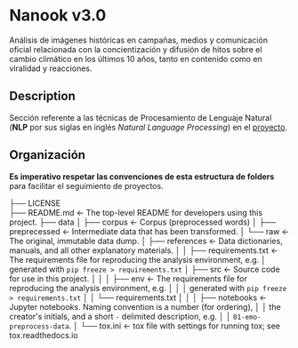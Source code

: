 # Nanook v3.0
Análisis de imágenes históricas en campañas, medios y comunicación oficial relacionada con la concientización y difusión de hitos sobre el cambio climático en los últimos 10 años, tanto en contenido como en viralidad y reacciones.

## Description
Sección referente a las técnicas de Procesamiento de Lenguaje Natural (**NLP** por sus siglas en inglés *Natural Language Processing*) en el [proyecto](https://gitlab.com/datos-algoritmos-sociedad-itam/nanook).

## Organización
**Es imperativo respetar las convenciones de esta estructura de folders** para facilitar el seguimiento de proyectos.


├── LICENSE            
├── README.md          <- The top-level README for developers using this project.
├── data
│   ├── corpus         <- Corpus (preprocessed words)
│   ├── preprecessed   <- Intermediate data that has been transformed.
│   └── raw            <- The original, immutable data dump.
│
├── references         <- Data dictionaries, manuals, and all other explanatory materials.
│
│
├── requirements.txt   <- The requirements file for reproducing the analysis environment, e.g.
│                         generated with `pip freeze > requirements.txt`
│
├── src                <- Source code for use in this project.
│   │
│   ├── env            <- The requirements file for reproducing the analysis environment, e.g.
│   │   │                 generated with `pip freeze > requirements.txt`
│   │   └── requirements.txt
│   │
│   ├── notebooks      <- Jupyter notebooks. Naming convention is a number (for ordering),
│   │                     the creator's initials, and a short `-` delimited description, e.g.
│   │                     `01-emo-preprocess-data`.
│
└── tox.ini            <- tox file with settings for running tox; see tox.readthedocs.io
